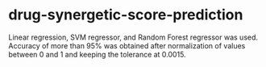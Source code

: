 # drug-synergetic-score-prediction
Linear regression, SVM regressor, and Random Forest regressor was used. Accuracy of more than 95% was obtained after normalization of
values between 0 and 1 and keeping the tolerance at 0.0015.
